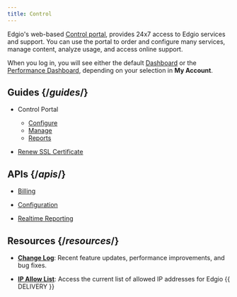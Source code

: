 ```yaml
---
title: Control
---
```


Edgio's web-based [Control portal](https://control.llnw.com/), provides 24x7 access to Edgio services and support. You can use the portal to order and configure many services, manage content, analyze usage, and access online support.

When you log in, you will see either the default [Dashboard](/delivery/control/support_tools/dashboard) or the [Performance Dashboard](/delivery/control/support_tools/performance_dashboard), depending on your selection in **My Account**.

## Guides {/*guides*/}

- Control Portal
    - [Configure](/delivery/control/configure)
    - [Manage](/delivery/control/manage)
    - [Reports](/delivery/control/reports)

- [Renew SSL Certificate](/delivery/control/support_tools/renew_ssl_certificate)

## APIs {/*apis*/}
- [Billing](https://support.limelight.com/public/openapi/billing/index.html)

- [Configuration](https://support.limelight.com/public/openapi/configuration/index.html)

- [Realtime Reporting](https://support.limelight.com/public/openapi/realtimereporting/index.html)

## Resources {/*resources*/}
- [**Change Log**](/delivery/control/support_tools/change_log): Recent feature updates, performance improvements, and bug fixes.

- [**IP Allow List**](https://control.llnw.com/aportal/support/documentation/iprssfeed/v2): Access the current list of allowed IP addresses for Edgio {{ DELIVERY }}

